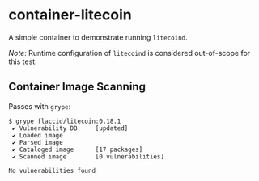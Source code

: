 # container-litecoin

A simple container to demonstrate running `litecoind`.

*Note*: Runtime configuration of `litecoind` is considered out-of-scope for this test.

## Container Image Scanning

Passes with `grype`:

```
$ grype flaccid/litecoin:0.18.1
 ✔ Vulnerability DB     [updated]
 ✔ Loaded image         
 ✔ Parsed image         
 ✔ Cataloged image      [17 packages]
 ✔ Scanned image        [0 vulnerabilities]

No vulnerabilities found
```
